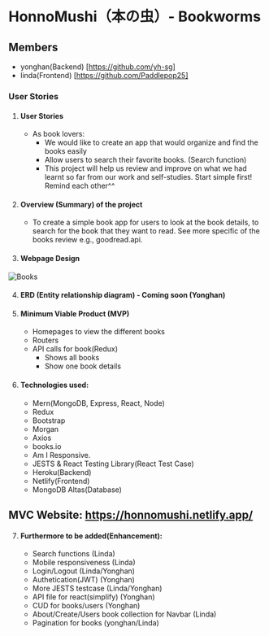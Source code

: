 # HonnoMushi（本の虫）- Bookworms

## Members
  - yonghan(Backend) [https://github.com/yh-sg]
  - linda(Frontend) [https://github.com/Paddlepop25]
  
### User Stories

1. #### User Stories
    - As book lovers:
      - We would like to create an app that would organize and find the books easily
      - Allow users to search their favorite books. (Search function)
      - This project will help us review and improve on what we had learnt so far from our work and self-studies. Start simple first! Remind each other^^

2. #### Overview (Summary) of the project
    -	To create a simple book app for users to look at the book details, to search for the book that they want to read. See more specific of the books review e.g., goodread.api.
    
3. #### Webpage Design
  ![Books](https://user-images.githubusercontent.com/61861009/120096070-f6b25880-c15b-11eb-938f-4ee972d229e3.png)

4. #### ERD (Entity relationship diagram) - Coming soon (Yonghan)

5. #### Minimum Viable Product (MVP)
    - Homepages to view the different books
    - Routers
    - API calls for book(Redux)
        - Shows all books
        - Show one book details

6. #### Technologies used:
    - Mern(MongoDB, Express, React, Node)
    - Redux
    - Bootstrap
    - Morgan
    - Axios
    - books.io
    - Am I Responsive.
    - JESTS & React Testing Library(React Test Case)
    - Heroku(Backend)
    - Netlify(Frontend)
    - MongoDB Altas(Database)
    
## MVC Website: https://honnomushi.netlify.app/

7. #### Furthermore to be added(Enhancement):
    - Search functions (Linda)
    - Mobile responsiveness (Linda)
    - Login/Logout (Linda/Yonghan)
    - Authetication(JWT) (Yonghan)
    - More JESTS testcase (Linda/Yonghan)
    - API file for react(simplify) (Yonghan)
    - CUD for books/users (Yonghan)
    - About/Create/Users book collection for Navbar (Linda)
    - Pagination for books (yonghan/Linda)
